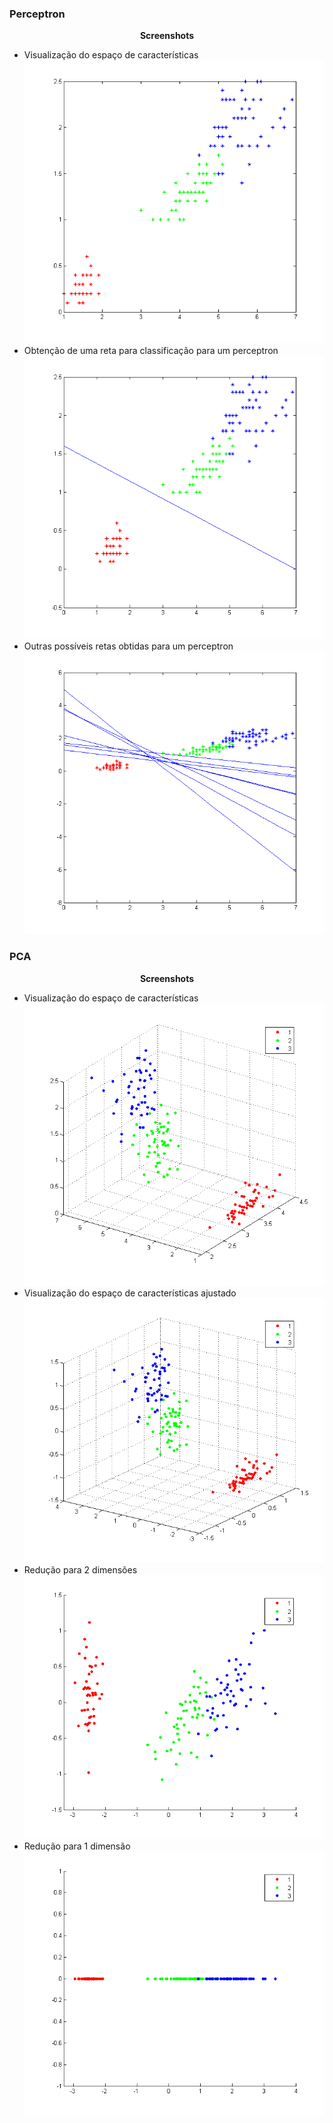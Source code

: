 <h3> Perceptron </h3>

<p align="center">
  <strong>Screenshots</strong><br>
  <ul>
    <li> Visualização do espaço de características </li>
    <img src="Perceptron/Imagens/espaco.png">
    <li> Obtenção de uma reta para classificação para um perceptron </li>
    <img src="Perceptron/Imagens/percptron1.png">
    <li> Outras possíveis retas obtidas para um perceptron </li>
    <img src="Perceptron/Imagens/percptron_more.png">
  </ul>

</p>

<h3> PCA </h3>

<p align="center">
  <strong>Screenshots</strong><br>
  <ul>
    <li> Visualização do espaço de características </li>
    <img src="PCA/Imagens/espacoCaracteristicasALL.png">
    <li> Visualização do espaço de características ajustado </li>
    <img src="PCA/Imagens/espacoCaracteristicasALLAjustado.png">
    <li> Redução para 2 dimensões </li>
    <img src="PCA/Imagens/espacoCaracteristicasReducao2.png">
    <li> Redução para 1 dimensão </li>
    <img src="PCA/Imagens/espacoCaracteristicasReducao1.png">
  </ul>
  
</p>
